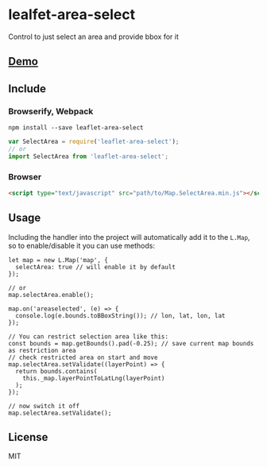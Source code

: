 # lealfet-area-select

Control to just select an area and provide bbox for it

## [Demo](http://w8r.github.io/leaflet-area-select/example/)

## Include

### Browserify, Webpack

```shell
npm install --save leaflet-area-select
```

```js
var SelectArea = require('leaflet-area-select');
// or
import SelectArea from 'leaflet-area-select';
```

### Browser
```html
<script type="text/javascript" src="path/to/Map.SelectArea.min.js"></script>
```

## Usage

Including the handler into the project will automatically add it to the `L.Map`, 
so to enable/disable it you can use methods:

```
let map = new L.Map('map', {
  selectArea: true // will enable it by default
});

// or
map.selectArea.enable();

map.on('areaselected', (e) => {
  console.log(e.bounds.toBBoxString()); // lon, lat, lon, lat
});

// You can restrict selection area like this:
const bounds = map.getBounds().pad(-0.25); // save current map bounds as restriction area
// check restricted area on start and move
map.selectArea.setValidate((layerPoint) => {
  return bounds.contains(
    this._map.layerPointToLatLng(layerPoint)
  );
});

// now switch it off
map.selectArea.setValidate();

```

## License

MIT

